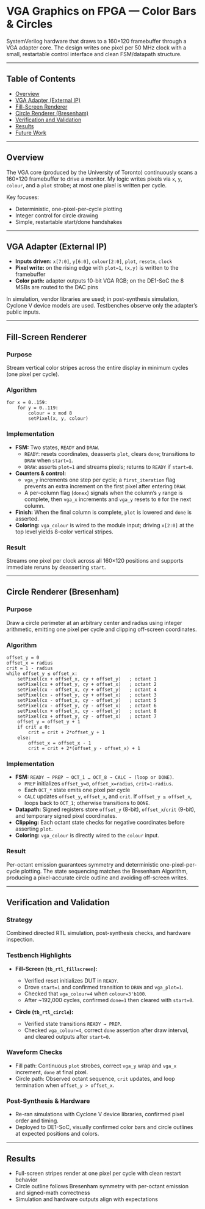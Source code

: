 # VGA Graphics on FPGA — Color Bars & Circles

SystemVerilog hardware that draws to a 160×120 framebuffer through a VGA adapter core. The design writes one pixel per 50 MHz clock with a small, restartable control interface and clean FSM/datapath structure.

---

## Table of Contents
- [Overview](#overview)
- [VGA Adapter (External IP)](#vga-adapter-external-ip)
- [Fill-Screen Renderer](#fill-screen-renderer)
- [Circle Renderer (Bresenham)](#circle-renderer-bresenham)
- [Verification and Validation](#verification-and-validation)
- [Results](#results)
- [Future Work](#future-work)

---

## Overview

The VGA core (produced by the University of Toronto) continuously scans a 160×120 framebuffer to drive a monitor. My logic writes pixels via `x`, `y`, `colour`, and a `plot` strobe; at most one pixel is written per cycle.

Key focuses:
- Deterministic, one-pixel-per-cycle plotting  
- Integer control for circle drawing  
- Simple, restartable start/done handshakes  

---

## VGA Adapter (External IP)

- **Inputs driven:** `x[7:0]`, `y[6:0]`, `colour[2:0]`, `plot`, `resetn`, `clock`  
- **Pixel write:** on the rising edge with `plot=1`, `(x,y)` is written to the framebuffer  
- **Color path:** adapter outputs 10-bit VGA RGB; on the DE1-SoC the 8 MSBs are routed to the DAC pins  

In simulation, vendor libraries are used; in post-synthesis simulation, Cyclone V device models are used. Testbenches observe only the adapter’s public inputs.

---

## Fill-Screen Renderer

### Purpose
Stream vertical color stripes across the entire display in minimum cycles (one pixel per cycle).

### Algorithm
    for x = 0..159:
        for y = 0..119:
            colour = x mod 8
            setPixel(x, y, colour)

### Implementation
- **FSM:** Two states, `READY` and `DRAW`.  
  - `READY`: resets coordinates, deasserts `plot`, clears `done`; transitions to `DRAW` when `start=1`.  
  - `DRAW`: asserts `plot=1` and streams pixels; returns to `READY` if `start=0`.  
- **Counters & control:**  
  - `vga_y` increments one step per cycle; a `first_iteration` flag prevents an extra increment on the first pixel after entering `DRAW`.  
  - A per-column flag (`donex`) signals when the column’s `y` range is complete, then `vga_x` increments and `vga_y` resets to `0` for the next column.  
- **Finish:** When the final column is complete, `plot` is lowered and `done` is asserted.  
- **Coloring:** `vga_colour` is wired to the module input; driving `x[2:0]` at the top level yields 8-color vertical stripes.

### Result
Streams one pixel per clock across all 160×120 positions and supports immediate reruns by deasserting `start`.

---

## Circle Renderer (Bresenham)

### Purpose
Draw a circle perimeter at an arbitrary center and radius using integer arithmetic, emitting one pixel per cycle and clipping off-screen coordinates.

### Algorithm
    offset_y = 0
    offset_x = radius
    crit = 1 - radius
    while offset_y ≤ offset_x:
        setPixel(cx + offset_x, cy + offset_y)   ; octant 1
        setPixel(cx + offset_y, cy + offset_x)   ; octant 2
        setPixel(cx - offset_x, cy + offset_y)   ; octant 4
        setPixel(cx - offset_y, cy + offset_x)   ; octant 3
        setPixel(cx - offset_x, cy - offset_y)   ; octant 5
        setPixel(cx - offset_y, cy - offset_x)   ; octant 6
        setPixel(cx + offset_x, cy - offset_y)   ; octant 8
        setPixel(cx + offset_y, cy - offset_x)   ; octant 7
        offset_y = offset_y + 1
        if crit ≤ 0:
            crit = crit + 2*offset_y + 1
        else:
            offset_x = offset_x - 1
            crit = crit + 2*(offset_y - offset_x) + 1

### Implementation
- **FSM:** `READY → PREP → OCT_1 … OCT_8 → CALC → (loop or DONE)`.  
  - `PREP` initializes `offset_y=0`, `offset_x=radius`, `crit=1-radius`.  
  - Each `OCT_*` state emits one pixel per cycle
  - `CALC` updates `offset_y`, `offset_x`, and `crit`. If `offset_y ≤ offset_x`, loops back to `OCT_1`; otherwise transitions to `DONE`.  
- **Datapath:** Signed registers store `offset_y` (8-bit), `offset_x`/`crit` (9-bit), and temporary signed pixel coordinates.  
- **Clipping:** Each octant state checks for negative coordinates before asserting `plot`.  
- **Coloring:** `vga_colour` is directly wired to the `colour` input.

### Result
Per-octant emission guarantees symmetry and deterministic one-pixel-per-cycle plotting. The state sequencing matches the Bresenham Algorithm, producing a pixel-accurate circle outline and avoiding off-screen writes.

---

## Verification and Validation

### Strategy
Combined directed RTL simulation, post-synthesis checks, and hardware inspection.

### Testbench Highlights
- **Fill-Screen (`tb_rtl_fillscreen`):**  
  - Verified reset initializes DUT in `READY`.  
  - Drove `start=1` and confirmed transition to `DRAW` and `vga_plot=1`.  
  - Checked that `vga_colour=4` when `colour=3'b100`.  
  - After ~192,000 cycles, confirmed `done=1` then cleared with `start=0`.  

- **Circle (`tb_rtl_circle`):**  
  - Verified state transitions `READY → PREP`.  
  - Checked `vga_colour=4`, correct `done` assertion after draw interval, and cleared outputs after `start=0`.  

### Waveform Checks
- Fill path: Continuous `plot` strobes, correct `vga_y` wrap and `vga_x` increment, `done` at final pixel.  
- Circle path: Observed octant sequence, `crit` updates, and loop termination when `offset_y > offset_x`.

### Post-Synthesis & Hardware
- Re-ran simulations with Cyclone V device libraries, confirmed pixel order and timing.  
- Deployed to DE1-SoC, visually confirmed color bars and circle outlines at expected positions and colors.

---

## Results

- Full-screen stripes render at one pixel per cycle with clean restart behavior  
- Circle outline follows Bresenham symmetry with per-octant emission and signed-math correctness  
- Simulation and hardware outputs align with expectations
